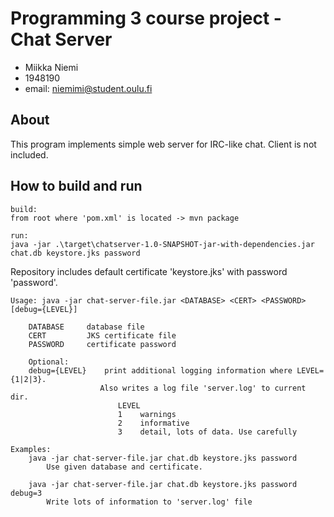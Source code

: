 # Programming 3 course project - Chat Server

* Miikka Niemi
* 1948190
* email: niemimi@student.oulu.fi

## About
This program implements simple web server for IRC-like chat. Client is not included.

## How to build and run

    build:
    from root where 'pom.xml' is located -> mvn package

    run:
    java -jar .\target\chatserver-1.0-SNAPSHOT-jar-with-dependencies.jar chat.db keystore.jks password

Repository includes default certificate 'keystore.jks' with password 'password'.


    Usage: java -jar chat-server-file.jar <DATABASE> <CERT> <PASSWORD> [debug={LEVEL}]

        DATABASE     database file
        CERT         JKS certificate file
        PASSWORD     certificate password

        Optional:
        debug={LEVEL}    print additional logging information where LEVEL={1|2|3}.
                        Also writes a log file 'server.log' to current dir.
                            LEVEL
                            1    warnings
                            2    informative
                            3    detail, lots of data. Use carefully

    Examples:
        java -jar chat-server-file.jar chat.db keystore.jks password
            Use given database and certificate.

        java -jar chat-server-file.jar chat.db keystore.jks password debug=3
            Write lots of information to 'server.log' file
